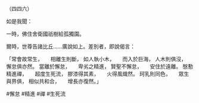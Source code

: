 （四四六）

如是我聞：

一時，佛住舍衛國祇樹給孤獨園。

爾時，世尊告諸比丘……廣說如上。差別者，即說偈言：

「常會故常生，　　相離生則斷，
如人執小木，　　而入於巨海，
人木則俱沒，　　懈怠俱亦然。
當離於懈怠，　　卑劣之精進，
賢聖不懈怠，　　安住於遠離。
慇懃精進禪，　　超度生死流，
膠漆得其素，　　火得風熾然。
珂乳則同色，　　眾生與界俱，
相似共和合，　　增長亦復然。」



#懈怠
#精進
#禪
#生死流
